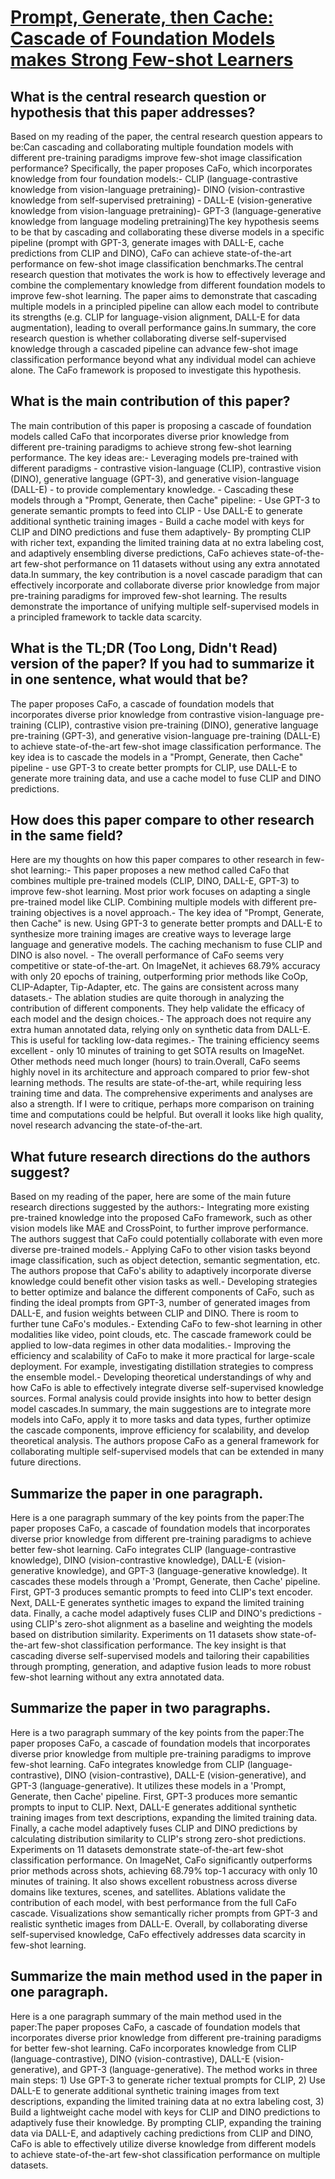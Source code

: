 # [Prompt, Generate, then Cache: Cascade of Foundation Models makes Strong   Few-shot Learners](https://arxiv.org/abs/2303.02151)

## What is the central research question or hypothesis that this paper addresses?

Based on my reading of the paper, the central research question appears to be:Can cascading and collaborating multiple foundation models with different pre-training paradigms improve few-shot image classification performance? Specifically, the paper proposes CaFo, which incorporates knowledge from four foundation models:- CLIP (language-contrastive knowledge from vision-language pretraining)- DINO (vision-contrastive knowledge from self-supervised pretraining)  - DALL-E (vision-generative knowledge from vision-language pretraining)- GPT-3 (language-generative knowledge from language modeling pretraining)The key hypothesis seems to be that by cascading and collaborating these diverse models in a specific pipeline (prompt with GPT-3, generate images with DALL-E, cache predictions from CLIP and DINO), CaFo can achieve state-of-the-art performance on few-shot image classification benchmarks.The central research question that motivates the work is how to effectively leverage and combine the complementary knowledge from different foundation models to improve few-shot learning. The paper aims to demonstrate that cascading multiple models in a principled pipeline can allow each model to contribute its strengths (e.g. CLIP for language-vision alignment, DALL-E for data augmentation), leading to overall performance gains.In summary, the core research question is whether collaborating diverse self-supervised knowledge through a cascaded pipeline can advance few-shot image classification performance beyond what any individual model can achieve alone. The CaFo framework is proposed to investigate this hypothesis.


## What is the main contribution of this paper?

The main contribution of this paper is proposing a cascade of foundation models called CaFo that incorporates diverse prior knowledge from different pre-training paradigms to achieve strong few-shot learning performance. The key ideas are:- Leveraging models pre-trained with different paradigms - contrastive vision-language (CLIP), contrastive vision (DINO), generative language (GPT-3), and generative vision-language (DALL-E) - to provide complementary knowledge. - Cascading these models through a "Prompt, Generate, then Cache" pipeline:   - Use GPT-3 to generate semantic prompts to feed into CLIP   - Use DALL-E to generate additional synthetic training images   - Build a cache model with keys for CLIP and DINO predictions and fuse them adaptively- By prompting CLIP with richer text, expanding the limited training data at no extra labeling cost, and adaptively ensembling diverse predictions, CaFo achieves state-of-the-art few-shot performance on 11 datasets without using any extra annotated data.In summary, the key contribution is a novel cascade paradigm that can effectively incorporate and collaborate diverse prior knowledge from major pre-training paradigms for improved few-shot learning. The results demonstrate the importance of unifying multiple self-supervised models in a principled framework to tackle data scarcity.


## What is the TL;DR (Too Long, Didn't Read) version of the paper? If you had to summarize it in one sentence, what would that be?

The paper proposes CaFo, a cascade of foundation models that incorporates diverse prior knowledge from contrastive vision-language pre-training (CLIP), contrastive vision pre-training (DINO), generative language pre-training (GPT-3), and generative vision-language pre-training (DALL-E) to achieve state-of-the-art few-shot image classification performance. The key idea is to cascade the models in a "Prompt, Generate, then Cache" pipeline - use GPT-3 to create better prompts for CLIP, use DALL-E to generate more training data, and use a cache model to fuse CLIP and DINO predictions.


## How does this paper compare to other research in the same field?

Here are my thoughts on how this paper compares to other research in few-shot learning:- This paper proposes a new method called CaFo that combines multiple pre-trained models (CLIP, DINO, DALL-E, GPT-3) to improve few-shot learning. Most prior work focuses on adapting a single pre-trained model like CLIP. Combining multiple models with different pre-training objectives is a novel approach.- The key idea of "Prompt, Generate, then Cache" is new. Using GPT-3 to generate better prompts and DALL-E to synthesize more training images are creative ways to leverage large language and generative models. The caching mechanism to fuse CLIP and DINO is also novel. - The overall performance of CaFo seems very competitive or state-of-the-art. On ImageNet, it achieves 68.79% accuracy with only 20 epochs of training, outperforming prior methods like CoOp, CLIP-Adapter, Tip-Adapter, etc. The gains are consistent across many datasets.- The ablation studies are quite thorough in analyzing the contribution of different components. They help validate the efficacy of each model and the design choices.- The approach does not require any extra human annotated data, relying only on synthetic data from DALL-E. This is useful for tackling low-data regimes.- The training efficiency seems excellent - only 10 minutes of training to get SOTA results on ImageNet. Other methods need much longer (hours) to train.Overall, CaFo seems highly novel in its architecture and approach compared to prior few-shot learning methods. The results are state-of-the-art, while requiring less training time and data. The comprehensive experiments and analyses are also a strength. If I were to critique, perhaps more comparison on training time and computations could be helpful. But overall it looks like high quality, novel research advancing the state-of-the-art.


## What future research directions do the authors suggest?

Based on my reading of the paper, here are some of the main future research directions suggested by the authors:- Integrating more existing pre-trained knowledge into the proposed CaFo framework, such as other vision models like MAE and CrossPoint, to further improve performance. The authors suggest that CaFo could potentially collaborate with even more diverse pre-trained models.- Applying CaFo to other vision tasks beyond image classification, such as object detection, semantic segmentation, etc. The authors propose that CaFo's ability to adaptively incorporate diverse knowledge could benefit other vision tasks as well.- Developing strategies to better optimize and balance the different components of CaFo, such as finding the ideal prompts from GPT-3, number of generated images from DALL-E, and fusion weights between CLIP and DINO. There is room to further tune CaFo's modules.- Extending CaFo to few-shot learning in other modalities like video, point clouds, etc. The cascade framework could be applied to low-data regimes in other data modalities.- Improving the efficiency and scalability of CaFo to make it more practical for large-scale deployment. For example, investigating distillation strategies to compress the ensemble model.- Developing theoretical understandings of why and how CaFo is able to effectively integrate diverse self-supervised knowledge sources. Formal analysis could provide insights into how to better design model cascades.In summary, the main suggestions are to integrate more models into CaFo, apply it to more tasks and data types, further optimize the cascade components, improve efficiency for scalability, and develop theoretical analysis. The authors propose CaFo as a general framework for collaborating multiple self-supervised models that can be extended in many future directions.


## Summarize the paper in one paragraph.

Here is a one paragraph summary of the key points from the paper:The paper proposes CaFo, a cascade of foundation models that incorporates diverse prior knowledge from different pre-training paradigms to achieve better few-shot learning. CaFo integrates CLIP (language-contrastive knowledge), DINO (vision-contrastive knowledge), DALL-E (vision-generative knowledge), and GPT-3 (language-generative knowledge). It cascades these models through a 'Prompt, Generate, then Cache' pipeline. First, GPT-3 produces semantic prompts to feed into CLIP's text encoder. Next, DALL-E generates synthetic images to expand the limited training data. Finally, a cache model adaptively fuses CLIP and DINO's predictions - using CLIP's zero-shot alignment as a baseline and weighting the models based on distribution similarity. Experiments on 11 datasets show state-of-the-art few-shot classification performance. The key insight is that cascading diverse self-supervised models and tailoring their capabilities through prompting, generation, and adaptive fusion leads to more robust few-shot learning without any extra annotated data.


## Summarize the paper in two paragraphs.

Here is a two paragraph summary of the key points from the paper:The paper proposes CaFo, a cascade of foundation models that incorporates diverse prior knowledge from multiple pre-training paradigms to improve few-shot learning. CaFo integrates knowledge from CLIP (language-contrastive), DINO (vision-contrastive), DALL-E (vision-generative), and GPT-3 (language-generative). It utilizes these models in a 'Prompt, Generate, then Cache' pipeline. First, GPT-3 produces more semantic prompts to input to CLIP. Next, DALL-E generates additional synthetic training images from text descriptions, expanding the limited training data. Finally, a cache model adaptively fuses CLIP and DINO predictions by calculating distribution similarity to CLIP's strong zero-shot predictions. Experiments on 11 datasets demonstrate state-of-the-art few-shot classification performance. On ImageNet, CaFo significantly outperforms prior methods across shots, achieving 68.79% top-1 accuracy with only 10 minutes of training. It also shows excellent robustness across diverse domains like textures, scenes, and satellites. Ablations validate the contribution of each model, with best performance from the full CaFo cascade. Visualizations show semantically richer prompts from GPT-3 and realistic synthetic images from DALL-E. Overall, by collaborating diverse self-supervised knowledge, CaFo effectively addresses data scarcity in few-shot learning.


## Summarize the main method used in the paper in one paragraph.

Here is a one paragraph summary of the main method used in the paper:The paper proposes CaFo, a cascade of foundation models that incorporates diverse prior knowledge from different pre-training paradigms for better few-shot learning. CaFo incorporates knowledge from CLIP (language-contrastive), DINO (vision-contrastive), DALL-E (vision-generative), and GPT-3 (language-generative). The method works in three main steps: 1) Use GPT-3 to generate richer textual prompts for CLIP, 2) Use DALL-E to generate additional synthetic training images from text descriptions, expanding the limited training data at no extra labeling cost, 3) Build a lightweight cache model with keys for CLIP and DINO predictions to adaptively fuse their knowledge. By prompting CLIP, expanding the training data via DALL-E, and adaptively caching predictions from CLIP and DINO, CaFo is able to effectively utilize diverse knowledge from different models to achieve state-of-the-art few-shot classification performance on multiple datasets.
